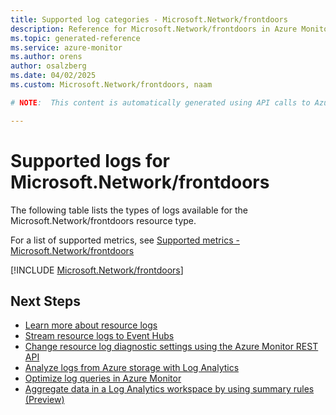 ```yaml
---
title: Supported log categories - Microsoft.Network/frontdoors
description: Reference for Microsoft.Network/frontdoors in Azure Monitor Logs.
ms.topic: generated-reference
ms.service: azure-monitor
ms.author: orens
author: osalzberg
ms.date: 04/02/2025
ms.custom: Microsoft.Network/frontdoors, naam

# NOTE:  This content is automatically generated using API calls to Azure. Any edits made on these files will be overwritten in the next run of the script. 

---
```





# Supported logs for Microsoft.Network/frontdoors  
The following table lists the types of logs available for the Microsoft.Network/frontdoors resource type.
  
  
  
For a list of supported metrics, see [Supported metrics - Microsoft.Network/frontdoors](../supported-metrics/microsoft-network-frontdoors-metrics.md)  
  

  
[!INCLUDE [Microsoft.Network/frontdoors](~/reusable-content/ce-skilling/azure/includes/azure-monitor/reference/logs/microsoft-network-frontdoors-logs-include.md)]  
  

## Next Steps

* [Learn more about resource logs](/azure/azure-monitor/essentials/platform-logs-overview)
* [Stream resource logs to Event Hubs](/azure/azure-monitor/essentials/resource-logs#send-to-azure-event-hubs)
* [Change resource log diagnostic settings using the Azure Monitor REST API](/rest/api/monitor/diagnosticsettings)
* [Analyze logs from Azure storage with Log Analytics](/azure/azure-monitor/essentials/resource-logs#send-to-log-analytics-workspace)
* [Optimize log queries in Azure Monitor](/azure/azure-monitor/logs/query-optimization)
* [Aggregate data in a Log Analytics workspace by using summary rules (Preview)](/azure/azure-monitor/logs/summary-rules)